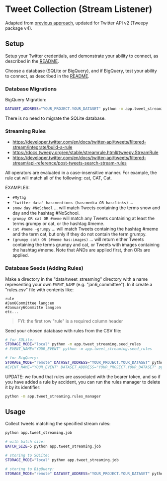 
# Tweet Collection (Stream Listener)

Adapted from [previous approach](https://github.com/s2t2/tweet-analysis-2020/tree/main/app/tweet_collection_v2), updated for Twitter API v2 (Tweepy package v4).

## Setup

Setup your Twitter credentials, and demonstrate your ability to connect, as described in the [README](/README.md).

Choose a database (SQLite or BigQuery), and if BigQuery, test your ability to connect, as described in the [README](/README.md).

### Database Migrations

BigQuery Migration:

```sh
DATASET_ADDRESS="YOUR_PROJECT.YOUR_DATASET" python -m app.tweet_streaming.bq_migrations
```

There is no need to migrate the SQLite database.

### Streaming Rules

   + https://developer.twitter.com/en/docs/twitter-api/tweets/filtered-stream/integrate/build-a-rule
   + https://docs.tweepy.org/en/stable/streamrule.html#tweepy.StreamRule
   + https://developer.twitter.com/en/docs/twitter-api/tweets/filtered-stream/api-reference/post-tweets-search-stream-rules

 All operators are evaluated in a case-insensitive manner. For example, the rule cat will match all of the following: cat, CAT, Cat.

 EXAMPLES:
   + `#MyTag`
   + `"twitter data" has:mentions (has:media OR has:links)` ...
   + `snow day #NoSchool` ... will match Tweets containing the terms snow and day and the hashtag #NoSchool.
   + `grumpy OR cat OR #meme` will match any Tweets containing at least the terms grumpy or cat, or the hashtag #meme.
   + `cat #meme -grumpy` ... will match Tweets containing the hashtag #meme and the term cat, but only if they do not contain the term grumpy.
   + `(grumpy cat) OR (#meme has:images)` ... will return either Tweets containing the terms grumpy and cat, or Tweets with images containing the hashtag #meme. Note that ANDs are applied first, then ORs are applied.


### Database Seeds (Adding Rules)

Make a directory in the "data/tweet_streaming" directory with a name representing your own `EVENT_NAME` (e.g. "jan6_committee"). In it create a "rules.csv" file with contents like:

    rule
    #Jan6Committee lang:en
    #January6Committe lang:en
    etc...


> FYI: the first row "rule" is a required column header

Seed your chosen database with rules from the CSV file:

```sh
# for SQLite:
STORAGE_MODE="local" python -m app.tweet_streaming.seed_rules
# EVENT_NAME="YOUR_EVENT" python -m app.tweet_streaming.seed_rules

# for BigQuery:
STORAGE_MODE="remote" DATASET_ADDRESS="YOUR_PROJECT.YOUR_DATASET" python -m app.tweet_streaming.seed_rules
#EVENT_NAME="YOUR_EVENT" DATASET_ADDRESS="YOUR_PROJECT.YOUR_DATASET" python -m app.tweet_streaming.seed_rules
```

UPDATE: we found that rules are associated with the bearer token, and so if you have added a rule by accident, you can run the rules manager to delete it by its identifier:


```sh
python -m app.tweet_streaming.rules_manager
```

## Usage

Collect tweets matching the specified stream rules:

```sh
python app.tweet_streaming.job

# with batch size:
BATCH_SIZE=5 python app.tweet_streaming.job

# storing to SQLite:
STORAGE_MODE="local" python app.tweet_streaming.job

# storing to BigQuery:
STORAGE_MODE="remote" DATASET_ADDRESS="YOUR_PROJECT.YOUR_DATASET" python app.tweet_streaming.job
```
